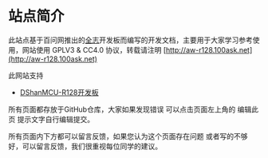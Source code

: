 # 站点简介
  此站点基于百问网推出的[全志](https://www.aw-ol.com)开发板而编写的开发文档，主要用于大家学习参考使用，网站使用 GPLV3 & CC4.0 协议，转载请注明 [http://aw-r128.100ask.net](http://aw-r128.100ask.net)
  
  此网站支持 
  * [DShanMCU-R128开发板](https://item.taobao.com/item.htm?id=724601559592)



所有页面都存放于GitHub仓库，大家如果发现错误 可以点击页面左上角的  编辑此页 提示文字自行编辑提交。

所有页面内下方都可以留言反馈，如果您认为这个页面存在问题 或者写的不够好，可以留言反馈，我们很重视每位同学的建议。

